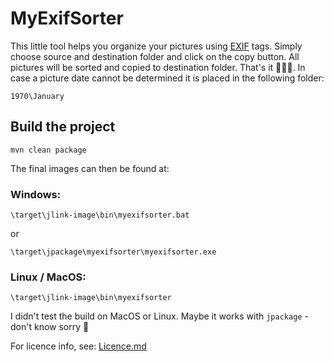 # MyExifSorter
This little tool helps you organize your pictures using [EXIF](https://de.wikipedia.org/wiki/Exchangeable_Image_File_Format) tags.
Simply choose source and destination folder and click on the copy button. All pictures will be sorted and copied to destination folder. That's it 🥳🥳🥳.
In case a picture date cannot be determined it is placed in the following folder:
```
1970\January
```

## Build the project
```
mvn clean package
```
The final images can then be found at:

### Windows:

```
\target\jlink-image\bin\myexifsorter.bat
```
or
```
\target\jpackage\myexifsorter\myexifsorter.exe
```

### Linux / MacOS:

```
\target\jlink-image\bin\myexifsorter
```

I didn't test the build on MacOS or Linux. Maybe it works with `jpackage` - don't know sorry 🤷‍

For licence info, see: [Licence.md](Licence.md)